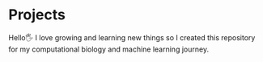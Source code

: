 # Projects
Hello🖐
I love growing and learning new things so I created this repository for my computational biology and machine learning journey.

